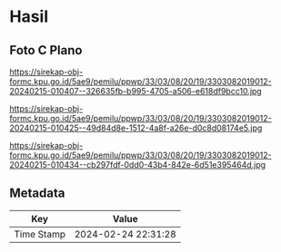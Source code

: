 # Hasil

## Foto C Plano

https://sirekap-obj-formc.kpu.go.id/5ae9/pemilu/ppwp/33/03/08/20/19/3303082019012-20240215-010407--326635fb-b995-4705-a506-e618df9bcc10.jpg

https://sirekap-obj-formc.kpu.go.id/5ae9/pemilu/ppwp/33/03/08/20/19/3303082019012-20240215-010425--49d84d8e-1512-4a8f-a26e-d0c8d08174e5.jpg

https://sirekap-obj-formc.kpu.go.id/5ae9/pemilu/ppwp/33/03/08/20/19/3303082019012-20240215-010434--cb297fdf-0dd0-43b4-842e-6d51e395464d.jpg


## Metadata

| Key        | Value               |
| ---------- | ------------------- |
| Time Stamp | 2024-02-24 22:31:28 |




